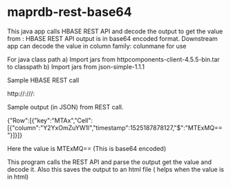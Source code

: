 # maprdb-rest-base64
This java app calls HBASE REST API and decode the output to get the value from <column family> : <column name> 
HBASE REST API output is in base64 encoded format. Downstream app can decode the value in column family: colunmane  for use

For java class path
a) Import jars from httpcomponents-client-4.5.5-bin.tar  to classpath
b) Import jars from json-simple-1.1.1

Sample HBASE REST call

http://<your hbase rest node>:<port>/<hbase table>/<row key>/<column family name>:<column name>
 
 Sample output (in JSON) from REST call.
 
 {"Row":[{"key":"MTAx","Cell":[{"column":"Y2YxOmZuYW1l","timestamp":1525187878127,"$":"MTExMQ=="}]}]}
 
 Here the value is MTExMQ==  (This is base64 encoded)
 
 This program  calls the REST API and parse the output get the value and decode it. Also this saves the output to an html file ( helps when the value is in html)
 
 




 
 
  
